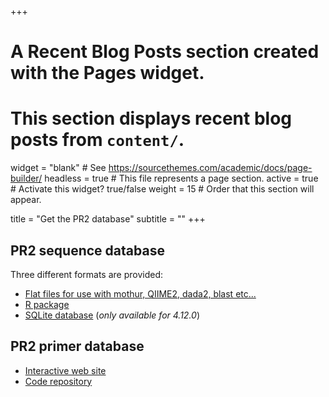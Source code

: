+++
# A Recent Blog Posts section created with the Pages widget.
# This section displays recent blog posts from `content/`.

widget = "blank"  # See https://sourcethemes.com/academic/docs/page-builder/
headless = true  # This file represents a page section.
active = true  # Activate this widget? true/false
weight = 15  # Order that this section will appear.

title = "Get the PR2 database"
subtitle = ""
+++
## PR2 sequence database
Three different formats are provided:  

* [Flat files for use with mothur, QIIME2, dada2, blast etc...](https://github.com/pr2database/pr2database/releases)
* [R package](https://pr2database.github.io/pr2database/articles/pr2database.html)
* [SQLite database](https://github.com/pr2database/pr2database/releases/tag/v4.12.0) (_only available for 4.12.0_)


## PR2 primer database
* [Interactive web site](https://app.pr2-primers.org/) 
* [Code repository](https://github.com/pr2database/pr2-primers) 


